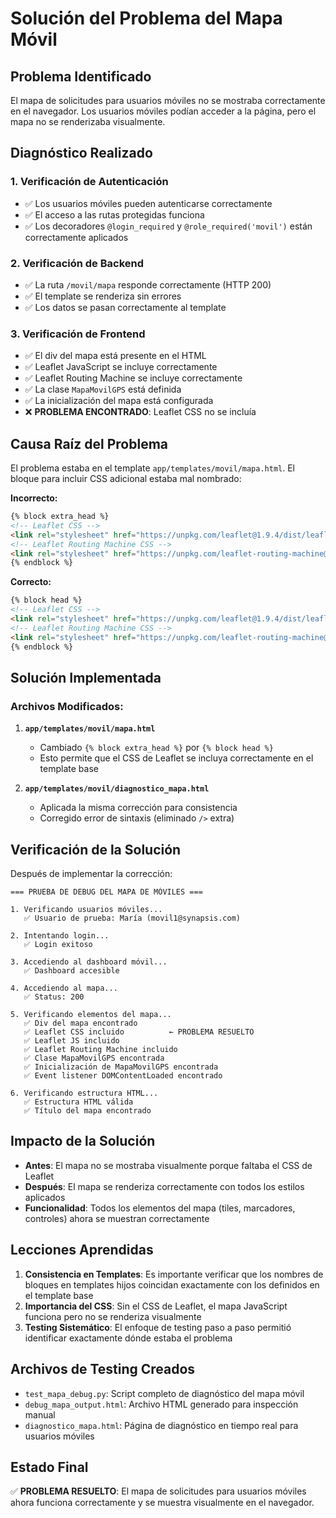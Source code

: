 # Solución del Problema del Mapa Móvil

## Problema Identificado
El mapa de solicitudes para usuarios móviles no se mostraba correctamente en el navegador. Los usuarios móviles podían acceder a la página, pero el mapa no se renderizaba visualmente.

## Diagnóstico Realizado

### 1. Verificación de Autenticación
- ✅ Los usuarios móviles pueden autenticarse correctamente
- ✅ El acceso a las rutas protegidas funciona
- ✅ Los decoradores `@login_required` y `@role_required('movil')` están correctamente aplicados

### 2. Verificación de Backend
- ✅ La ruta `/movil/mapa` responde correctamente (HTTP 200)
- ✅ El template se renderiza sin errores
- ✅ Los datos se pasan correctamente al template

### 3. Verificación de Frontend
- ✅ El div del mapa está presente en el HTML
- ✅ Leaflet JavaScript se incluye correctamente
- ✅ Leaflet Routing Machine se incluye correctamente
- ✅ La clase `MapaMovilGPS` está definida
- ✅ La inicialización del mapa está configurada
- ❌ **PROBLEMA ENCONTRADO**: Leaflet CSS no se incluía

## Causa Raíz del Problema

El problema estaba en el template `app/templates/movil/mapa.html`. El bloque para incluir CSS adicional estaba mal nombrado:

**Incorrecto:**
```html
{% block extra_head %}
<!-- Leaflet CSS -->
<link rel="stylesheet" href="https://unpkg.com/leaflet@1.9.4/dist/leaflet.css" />
<!-- Leaflet Routing Machine CSS -->
<link rel="stylesheet" href="https://unpkg.com/leaflet-routing-machine@3.2.12/dist/leaflet-routing-machine.css" />
{% endblock %}
```

**Correcto:**
```html
{% block head %}
<!-- Leaflet CSS -->
<link rel="stylesheet" href="https://unpkg.com/leaflet@1.9.4/dist/leaflet.css" />
<!-- Leaflet Routing Machine CSS -->
<link rel="stylesheet" href="https://unpkg.com/leaflet-routing-machine@3.2.12/dist/leaflet-routing-machine.css" />
{% endblock %}
```

## Solución Implementada

### Archivos Modificados:

1. **`app/templates/movil/mapa.html`**
   - Cambiado `{% block extra_head %}` por `{% block head %}`
   - Esto permite que el CSS de Leaflet se incluya correctamente en el template base

2. **`app/templates/movil/diagnostico_mapa.html`**
   - Aplicada la misma corrección para consistencia
   - Corregido error de sintaxis (eliminado `/>` extra)

## Verificación de la Solución

Después de implementar la corrección:

```
=== PRUEBA DE DEBUG DEL MAPA DE MÓVILES ===

1. Verificando usuarios móviles...
   ✅ Usuario de prueba: María (movil1@synapsis.com)

2. Intentando login...
   ✅ Login exitoso

3. Accediendo al dashboard móvil...
   ✅ Dashboard accesible

4. Accediendo al mapa...
   ✅ Status: 200

5. Verificando elementos del mapa...
   ✅ Div del mapa encontrado
   ✅ Leaflet CSS incluido          ← PROBLEMA RESUELTO
   ✅ Leaflet JS incluido
   ✅ Leaflet Routing Machine incluido
   ✅ Clase MapaMovilGPS encontrada
   ✅ Inicialización de MapaMovilGPS encontrada
   ✅ Event listener DOMContentLoaded encontrado

6. Verificando estructura HTML...
   ✅ Estructura HTML válida
   ✅ Título del mapa encontrado
```

## Impacto de la Solución

- **Antes**: El mapa no se mostraba visualmente porque faltaba el CSS de Leaflet
- **Después**: El mapa se renderiza correctamente con todos los estilos aplicados
- **Funcionalidad**: Todos los elementos del mapa (tiles, marcadores, controles) ahora se muestran correctamente

## Lecciones Aprendidas

1. **Consistencia en Templates**: Es importante verificar que los nombres de bloques en templates hijos coincidan exactamente con los definidos en el template base
2. **Importancia del CSS**: Sin el CSS de Leaflet, el mapa JavaScript funciona pero no se renderiza visualmente
3. **Testing Sistemático**: El enfoque de testing paso a paso permitió identificar exactamente dónde estaba el problema

## Archivos de Testing Creados

- `test_mapa_debug.py`: Script completo de diagnóstico del mapa móvil
- `debug_mapa_output.html`: Archivo HTML generado para inspección manual
- `diagnostico_mapa.html`: Página de diagnóstico en tiempo real para usuarios móviles

## Estado Final

✅ **PROBLEMA RESUELTO**: El mapa de solicitudes para usuarios móviles ahora funciona correctamente y se muestra visualmente en el navegador.